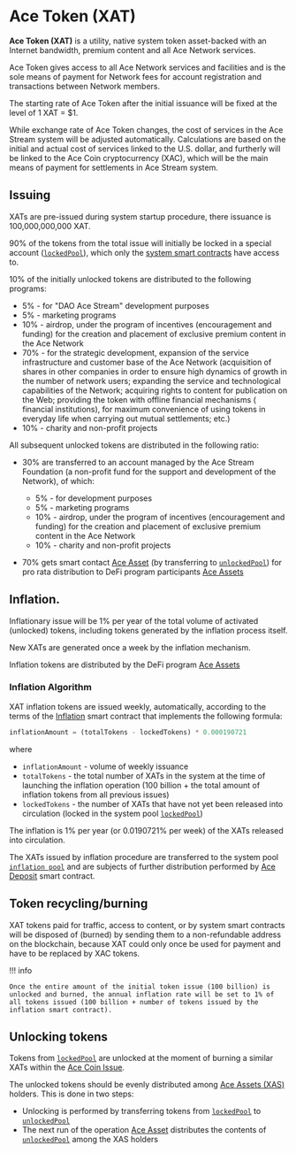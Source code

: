 # Ace Token (XAT)

**Ace Token (XAT)** is a utility, native system token asset-backed with an Internet bandwidth, premium content and all Ace Network services.

Ace Token gives access to all Ace Network services and facilities and is the sole means of payment for Network fees for account registration and transactions between Network members.

The starting rate of Ace Token after the initial issuance will be fixed at the level of 1 XAT = $1.

While exchange rate of Ace Token changes, the cost of services in the Ace Stream system will be adjusted automatically. Calculations are based on the initial and actual cost of services linked to the U.S. dollar, and furtherly will be linked to the Ace Coin cryptocurrency (XAC), which will be the main means of payment for settlements in Ace Stream system.


## Issuing

XATs are pre-issued during system startup procedure, there issuance is 100,000,000,000 XAT.

90% of the tokens from the total issue will initially be locked in a special account ([`lockedPool`][1]), which only the [system smart contracts][2] have access to.

10% of the initially unlocked tokens are distributed to the following programs:

- 5% - for "DAO Ace Stream" development purposes
- 5% - marketing programs
- 10% - airdrop, under the program of incentives (encouragement and funding) for the creation and placement of exclusive premium content in the Ace Network
- 70% - for the strategic development, expansion of the service infrastructure and customer base of the Ace Network (acquisition of shares in other companies in order to ensure high dynamics of growth in the number of network users; expanding the service and technological capabilities of the Network; acquiring rights to content for publication on the Web; providing the token with offline financial mechanisms ( financial institutions), for maximum convenience of using tokens in everyday life when carrying out mutual settlements; etc.)
- 10% - charity and non-profit projects


All subsequent unlocked tokens are distributed in the following ratio:

- 30% are transferred to an account managed by the Ace Stream Foundation (a non-profit fund for the support and development of the Network), of which:
    - 5% - for development purposes
    - 5% - marketing programs
    - 10% - airdrop, under the program of incentives (encouragement and funding) for the creation and placement of exclusive premium content in the Ace Network
    - 10% - charity and non-profit projects

- 70% gets smart contact [Ace Asset][3] (by transferring to [`unlockedPool`][4]) for pro rata distribution to DeFi program participants [Ace Assets][5]


## Inflation.

Inflationary issue will be 1% per year of the total volume of activated (unlocked) tokens, including tokens generated by the inflation process itself.

New XATs are generated once a week by the inflation mechanism.

Inflation tokens are distributed by the DeFi program [Ace Assets][5]


### Inflation Algorithm

XAT inflation tokens are issued weekly, automatically, according to the terms of the [Inflation][9] smart contract that implements the following formula:

```python
inflationAmount = (totalTokens - lockedTokens) * 0.000190721
```

where

- `inflationAmount` - volume of weekly issuance
- `totalTokens` - the total number of XATs in the system at the time of launching the inflation operation (100 billion + the total amount of inflation tokens from all previous issues)
- `lockedTokens` - the number of XATs that have not yet been released into circulation (locked in the system pool [`lockedPool`][2])

The inflation is 1% per year (or 0.0190721% per week) of the XATs released into circulation.

The XATs issued by inflation procedure are transferred to the system pool [`inflation pool`][10]
and are subjects of further distribution performed by [Ace Deposit][11] smart contract.



## Token recycling/burning

XAT tokens paid for traffic, access to content, or by system smart contracts will be disposed of (burned) by sending them to a non-refundable address on the blockchain, because XAT could only once be used for payment and have to be replaced by XAC tokens.

!!! info

    Once the entire amount of the initial token issue (100 billion) is unlocked and burned, the annual inflation rate will be set to 1% of all tokens issued (100 billion + number of tokens issued by the inflation smart contract).


## Unlocking tokens

Tokens from [`lockedPool`][1] are unlocked at the moment of burning a similar
XATs within the [Ace Coin Issue][7].

The unlocked tokens should be evenly distributed among [Ace Assets (XAS)][8] holders.
This is done in two steps:

- Unlocking is performed by transferring tokens from [`lockedPool`][1] to [`unlockedPool`][4]
- The next run of the operation [Ace Asset][3] distributes the contents of [`unlockedPool`][4] among the XAS holders



[1]: ../glossary/system-pools.md#lockedpool
[2]: ../glossary/system-smart-contracts.md
[3]: ../list-of-operations/ace-asset.md
[4]: ../glossary/system-pools.md#unlockedpool
[5]: ../services/ace-asset.md
[7]: ../system-tokens/ace-coin.md
[8]: ../system-tokens/ace-asset.md
[9]: ../list-of-operations/inflation.md
[10]: ../glossary/system-pools.md#inflationpool
[11]: ../list-of-operations/ace-deposit.md
